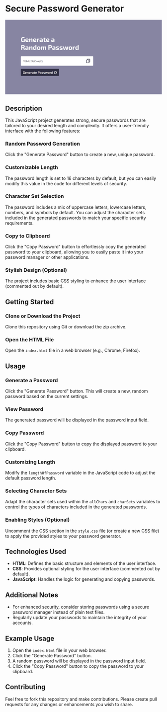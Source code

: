 # Secure Password Generator

![Preview](image.png)

## Description

This JavaScript project generates strong, secure passwords that are tailored to your desired length and complexity. It offers a user-friendly interface with the following features:

### Random Password Generation

Click the "Generate Password" button to create a new, unique password.

### Customizable Length

The password length is set to 16 characters by default, but you can easily modify this value in the code for different levels of security.

### Character Set Selection

The password includes a mix of uppercase letters, lowercase letters, numbers, and symbols by default. You can adjust the character sets included in the generated passwords to match your specific security requirements.

### Copy to Clipboard

Click the "Copy Password" button to effortlessly copy the generated password to your clipboard, allowing you to easily paste it into your password manager or other applications.

### Stylish Design (Optional)

The project includes basic CSS styling to enhance the user interface (commented out by default).

## Getting Started

### Clone or Download the Project

Clone this repository using Git or download the zip archive.

### Open the HTML File

Open the `index.html` file in a web browser (e.g., Chrome, Firefox).

## Usage

### Generate a Password

Click the "Generate Password" button. This will create a new, random password based on the current settings.

### View Password

The generated password will be displayed in the password input field.

### Copy Password

Click the "Copy Password" button to copy the displayed password to your clipboard.

### Customizing Length

Modify the `lengthOfPassword` variable in the JavaScript code to adjust the default password length.

### Selecting Character Sets

Adapt the character sets used within the `allChars` and `charSets` variables to control the types of characters included in the generated passwords.

### Enabling Styles (Optional)

Uncomment the CSS section in the `style.css` file (or create a new CSS file) to apply the provided styles to your password generator.

## Technologies Used

- **HTML**: Defines the basic structure and elements of the user interface.
- **CSS**: Provides optional styling for the user interface (commented out by default).
- **JavaScript**: Handles the logic for generating and copying passwords.

## Additional Notes

- For enhanced security, consider storing passwords using a secure password manager instead of plain text files.
- Regularly update your passwords to maintain the integrity of your accounts.

## Example Usage

1. Open the `index.html` file in your web browser.
2. Click the "Generate Password" button.
3. A random password will be displayed in the password input field.
4. Click the "Copy Password" button to copy the password to your clipboard.

## Contributing

Feel free to fork this repository and make contributions. Please create pull requests for any changes or enhancements you wish to share.
